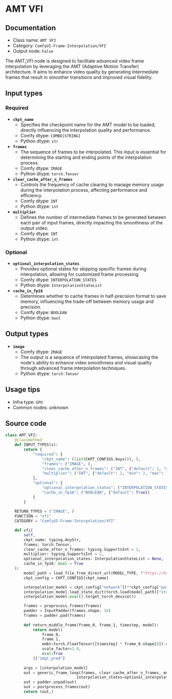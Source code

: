 # AMT VFI
## Documentation
- Class name: `AMT VFI`
- Category: `ComfyUI-Frame-Interpolation/VFI`
- Output node: `False`

The AMT_VFI node is designed to facilitate advanced video frame interpolation by leveraging the AMT (Adaptive Motion Transfer) architecture. It aims to enhance video quality by generating intermediate frames that result in smoother transitions and improved visual fidelity.
## Input types
### Required
- **`ckpt_name`**
    - Specifies the checkpoint name for the AMT model to be loaded, directly influencing the interpolation quality and performance.
    - Comfy dtype: `COMBO[STRING]`
    - Python dtype: `str`
- **`frames`**
    - The sequence of frames to be interpolated. This input is essential for determining the starting and ending points of the interpolation process.
    - Comfy dtype: `IMAGE`
    - Python dtype: `torch.Tensor`
- **`clear_cache_after_n_frames`**
    - Controls the frequency of cache clearing to manage memory usage during the interpolation process, affecting performance and efficiency.
    - Comfy dtype: `INT`
    - Python dtype: `int`
- **`multiplier`**
    - Defines the number of intermediate frames to be generated between each pair of input frames, directly impacting the smoothness of the output video.
    - Comfy dtype: `INT`
    - Python dtype: `int`
### Optional
- **`optional_interpolation_states`**
    - Provides optional states for skipping specific frames during interpolation, allowing for customized frame processing.
    - Comfy dtype: `INTERPOLATION_STATES`
    - Python dtype: `InterpolationStateList`
- **`cache_in_fp16`**
    - Determines whether to cache frames in half-precision format to save memory, influencing the trade-off between memory usage and precision.
    - Comfy dtype: `BOOLEAN`
    - Python dtype: `bool`
## Output types
- **`image`**
    - Comfy dtype: `IMAGE`
    - The output is a sequence of interpolated frames, showcasing the node's ability to enhance video smoothness and visual quality through advanced frame interpolation techniques.
    - Python dtype: `torch.Tensor`
## Usage tips
- Infra type: `GPU`
- Common nodes: unknown


## Source code
```python
class AMT_VFI:
    @classmethod
    def INPUT_TYPES(s):
        return {
            "required": {
                "ckpt_name": (list(CKPT_CONFIGS.keys()), ),
                "frames": ("IMAGE", ),
                "clear_cache_after_n_frames": ("INT", {"default": 1, "min": 1, "max": 100}),
                "multiplier": ("INT", {"default": 2, "min": 2, "max": 1000})
            },
            "optional": {
                "optional_interpolation_states": ("INTERPOLATION_STATES", ),
                "cache_in_fp16": ("BOOLEAN", {"default": True})
            }
        }
    
    RETURN_TYPES = ("IMAGE", )
    FUNCTION = "vfi"
    CATEGORY = "ComfyUI-Frame-Interpolation/VFI"

    def vfi(
        self,
        ckpt_name: typing.AnyStr, 
        frames: torch.Tensor, 
        clear_cache_after_n_frames: typing.SupportsInt = 1,
        multiplier: typing.SupportsInt = 2,
        optional_interpolation_states: InterpolationStateList = None,
        cache_in_fp16: bool = True
    ):
        model_path = load_file_from_direct_url(MODEL_TYPE, f"https://huggingface.co/lalala125/AMT/resolve/main/{ckpt_name}")
        ckpt_config = CKPT_CONFIGS[ckpt_name]

        interpolation_model = ckpt_config["network"](**ckpt_config["params"])
        interpolation_model.load_state_dict(torch.load(model_path)["state_dict"])
        interpolation_model.eval().to(get_torch_device())

        frames = preprocess_frames(frames)
        padder = InputPadder(frames.shape, 16)
        frames = padder.pad(frames)
        
        def return_middle_frame(frame_0, frame_1, timestep, model):
            return model(
                frame_0, 
                frame_1,
                embt=torch.FloatTensor([timestep] * frame_0.shape[0]).view(frame_0.shape[0], 1, 1, 1).to(get_torch_device()),
                scale_factor=1.0,
                eval=True
            )["imgt_pred"]
        
        args = [interpolation_model]
        out = generic_frame_loop(frames, clear_cache_after_n_frames, multiplier, return_middle_frame, *args, 
                               interpolation_states=optional_interpolation_states, dtype=torch.float16 if cache_in_fp16 else torch.float32)
        out = padder.unpad(out)
        out = postprocess_frames(out)
        return (out,)

```
